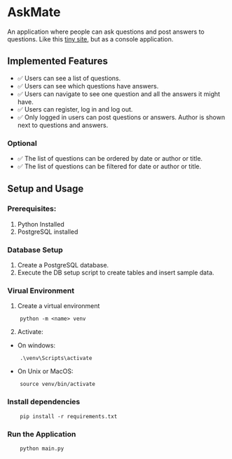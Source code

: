 # AskMate

An application where people can ask questions and post answers to questions.
Like this [tiny site](https://stackoverflow.com/questions/19747371/python-exit-commands-why-so-many-and-when-should-each-be-used/),
but as a console application.

## Implemented Features

- ✅ Users can see a list of questions.
- ✅ Users can see which questions have answers.
- ✅ Users can navigate to see one question and all the answers it might have.
- ✅ Users can register, log in and log out. 
- ✅ Only logged in users can post questions or answers. Author is shown next to questions and answers.

### Optional
- ✅ The list of questions can be ordered by date or author or title.
- ✅ The list of questions can be filtered for date or author or title.

## Setup and Usage

### Prerequisites:
1. Python Installed
2. PostgreSQL installed

### Database Setup
1. Create a PostgreSQL database.
2. Execute the DB setup script to create tables and insert sample data.

### Virual Environment

1. Create a virtual environment 
```shell
    python -m <name> venv
```
2. Activate:
- On windows:
```shell
    .\venv\Scripts\activate 
```
 - On Unix or MacOS:
```shell
    source venv/bin/activate 
```
### Install dependencies 
```shell
    pip install -r requirements.txt
```

### Run the Application

```shell 
    python main.py
```



